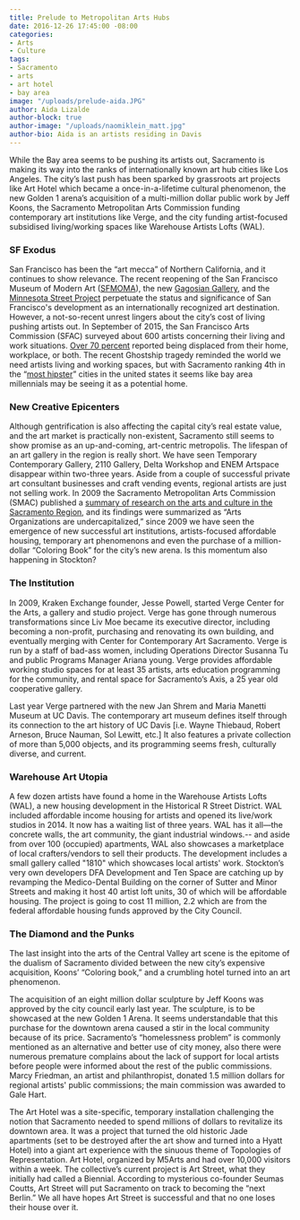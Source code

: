 ```yaml
---
title: Prelude to Metropolitan Arts Hubs
date: 2016-12-26 17:45:00 -08:00
categories:
- Arts
- Culture
tags:
- Sacramento
- arts
- art hotel
- bay area
image: "/uploads/prelude-aida.JPG"
author: Aida Lizalde
author-block: true
author-image: "/uploads/naomiklein_matt.jpg"
author-bio: Aida is an artists residing in Davis
---
```



While the Bay area seems to be pushing its artists out, Sacramento is making its way into the ranks of internationally known art hub cities like Los Angeles. The city’s last push has been sparked by grassroots art projects like Art Hotel which became a once-in-a-lifetime cultural phenomenon, the new Golden 1 arena’s acquisition of a multi-million dollar public work by Jeff Koons, the Sacramento Metropolitan Arts Commission funding contemporary art institutions like Verge, and the city funding artist-focused subsidised living/working spaces like Warehouse Artists Lofts (WAL). 

### SF Exodus
San Francisco has been the “art mecca” of Northern California, and it continues to show relevance. The recent reopening of the San Francisco Museum of Modern Art ([SFMOMA](https://www.sfmoma.org/)), the new [Gagosian Gallery](http://www.gagosian.com/), and the [Minnesota Street Project](http://minnesotastreetproject.com/) perpetuate the status and significance of San Francisco's development as an internationally recognized art destination. However, a not-so-recent unrest lingers about the city’s cost of living pushing artists out. In September of 2015, the San Francisco Arts Commission (SFAC) surveyed about 600 artists concerning their living and work situations. [Over 70 percent](http://hyperallergic.com/240704/san-francisco-is-losing-its-artists/) reported being displaced from their home, workplace, or both. The recent Ghostship tragedy reminded the world we need artists living and working spaces, but with Sacramento ranking 4th in the “[most hipster](http://www.capradio.org/articles/2016/07/29/report-sacramento-fourth-most-hipster-us-city/)” cities in the united states it seems like bay area millennials may be seeing it as a potential home. 

### New Creative Epicenters
Although gentrification is also affecting the capital city’s real estate value, and the art market is practically non-existent, Sacramento still seems to show promise as an up-and-coming, art-centric metropolis. The lifespan of an art gallery in the region is really short. We have seen  Temporary Contemporary Gallery, 2110 Gallery, Delta Workshop and ENEM Artspace disappear within two-three years. Aside from a couple of successful private art consultant businesses and craft vending events, regional artists are just not selling work. In 2009 the Sacramento Metropolitan Arts Commission (SMAC) published a [summary of research on the arts and culture in the Sacramento Region](http://www.sacmetroarts.org/~/media/MetroArts/Files/Research%20files/Research_MasterArtsPlan.pdf), and its findings were summarized as “Arts Organizations are undercapitalized,” since 2009 we have seen the emergence of new successful art institutions, artists-focused affordable housing, temporary art phenomenons and even the purchase of a million-dollar “Coloring Book” for the city’s new arena. Is this momentum also happening in Stockton?

### The Institution
In 2009, Kraken Exchange founder, Jesse Powell, started Verge Center for the Arts, a gallery and studio project. Verge has gone through numerous transformations since Liv Moe became its executive director, including becoming a non-profit, purchasing and renovating its own building, and eventually merging with Center for Contemporary Art Sacramento. Verge is run by a staff of bad-ass women, including Operations Director Susanna Tu and public Programs Manager Ariana young. Verge provides affordable working studio spaces for at least 35 artists, arts education programming for the community, and rental space for Sacramento’s Axis, a 25 year old cooperative gallery.  

Last year Verge partnered with the new Jan Shrem and Maria Manetti Museum at UC Davis. The contemporary art museum defines itself through its connection to the art history of UC Davis [i.e. Wayne Thiebaud, Robert Arneson, Bruce Nauman, Sol Lewitt, etc.] It also features a private collection of more than 5,000 objects, and its programming seems fresh, culturally diverse, and current.

### Warehouse Art Utopia
A few dozen artists have found a home in the Warehouse Artists Lofts (WAL), a new housing development in the Historical R Street District. WAL included affordable income housing for artists and opened its live/work studios in 2014. It now has a waiting list of three years. WAL has it all—the concrete walls, the art community, the giant industrial windows.-- and aside from over 100 (occupied) apartments, WAL also showcases a marketplace of local crafters/vendors to sell their products. The development includes a small gallery called "1810" which showcases local artists' work. Stockton’s very own developers DFA Development and Ten Space are catching up by revamping the Medico-Dental Building on the corner of Sutter and Minor Streets and making it host 40 artist loft units, 30 of which will be affordable housing. The project is going to cost 11 million, 2.2 which are from the federal affordable housing funds approved by the City Council. 
  
### The Diamond and the Punks
The last insight into the arts of the Central Valley art scene is the epitome of the dualism of Sacramento divided between the new city’s expensive acquisition, Koons’ “Coloring book,” and a crumbling hotel turned into an art phenomenon.    

The acquisition of an eight million dollar sculpture by Jeff Koons was approved by the city council early last year. The sculpture, is to be showcased at the new Golden 1 Arena. It seems understandable that this purchase for the downtown arena caused a stir in the local community because of its price. Sacramento’s “homelessness problem” is commonly mentioned as an alternative and better use of city money, also there were numerous premature complains about the lack of support for local artists before people were informed about the rest of the public commissions. Marcy Friedman, an artist and philanthropist, donated 1.5 million dollars for regional artists' public commissions; the main commission was awarded to Gale Hart. 

The Art Hotel was a site-specific, temporary installation challenging the notion that Sacramento needed to spend millions of dollars to revitalize its downtown area. It was a project that turned the old historic Jade apartments (set to be destroyed after the art show and turned into a Hyatt Hotel) into a giant art experience with the sinuous theme of Topologies of Representation. Art Hotel, organized by M5Arts and had over 10,000 visitors within a week. The collective’s current project is Art Street, what they initially had called a Biennial. According to mysterious co-founder Seumas Coutts, Art Street will put Sacramento on track to becoming the “next Berlin.” We all have hopes Art Street is successful and that no one loses their house over it.  